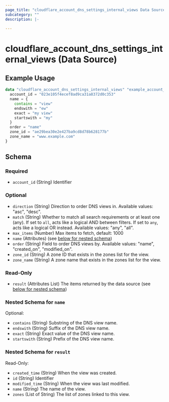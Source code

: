 ```yaml
---
page_title: "cloudflare_account_dns_settings_internal_views Data Source - Cloudflare"
subcategory: ""
description: |-
  
---
```


# cloudflare_account_dns_settings_internal_views (Data Source)



## Example Usage

```terraform
data "cloudflare_account_dns_settings_internal_views" "example_account_dns_settings_internal_views" {
  account_id = "023e105f4ecef8ad9ca31a8372d0c353"
  name = {
    contains = "view"
    endswith = "ew"
    exact = "my view"
    startswith = "my"
  }
  order = "name"
  zone_id = "ae29bea30e2e427ba9cd8d78b628177b"
  zone_name = "www.example.com"
}
```

<!-- schema generated by tfplugindocs -->
## Schema

### Required

- `account_id` (String) Identifier

### Optional

- `direction` (String) Direction to order DNS views in.
Available values: "asc", "desc".
- `match` (String) Whether to match all search requirements or at least one (any). If set to `all`, acts like a logical AND between filters. If set to `any`, acts like a logical OR instead.
Available values: "any", "all".
- `max_items` (Number) Max items to fetch, default: 1000
- `name` (Attributes) (see [below for nested schema](#nestedatt--name))
- `order` (String) Field to order DNS views by.
Available values: "name", "created_on", "modified_on".
- `zone_id` (String) A zone ID that exists in the zones list for the view.
- `zone_name` (String) A zone name that exists in the zones list for the view.

### Read-Only

- `result` (Attributes List) The items returned by the data source (see [below for nested schema](#nestedatt--result))

<a id="nestedatt--name"></a>
### Nested Schema for `name`

Optional:

- `contains` (String) Substring of the DNS view name.
- `endswith` (String) Suffix of the DNS view name.
- `exact` (String) Exact value of the DNS view name.
- `startswith` (String) Prefix of the DNS view name.


<a id="nestedatt--result"></a>
### Nested Schema for `result`

Read-Only:

- `created_time` (String) When the view was created.
- `id` (String) Identifier
- `modified_time` (String) When the view was last modified.
- `name` (String) The name of the view.
- `zones` (List of String) The list of zones linked to this view.


